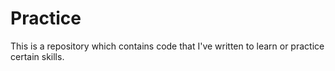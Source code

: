 # Practice
This is a repository which contains code that I've written to learn or practice certain skills.
